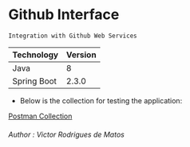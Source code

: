 # Github Interface

```
Integration with Github Web Services
```

| Technology  | Version |
|-------------|---------|
| Java        | 8       |
| Spring Boot | 2.3.0   |

- Below is the collection for testing the application:

[Postman Collection](GitHubInterface.postman_collection.json)

###### _Author : Victor Rodrigues de Matos_
